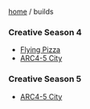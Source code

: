 [home](/) / builds

### Creative Season 4
- [Flying Pizza](flying-pizza)
- [ARC4-5 City](arc45city)

### Creative Season 5
- [ARC4-5 City](arc45city)
